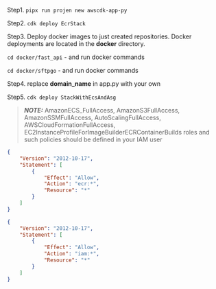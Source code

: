 Step1. ```pipx run projen new awscdk-app-py```

Step2. ```cdk deploy EcrStack```

Step3. Deploy docker images to just created repositories. 
Docker deployments are located in the **docker** directory.

```cd docker/fast_api``` - and run docker commands

```cd docker/sftpgo``` - and run docker commands

Step4. replace **domain_name** in app.py with your own

Step5. ```cdk deploy StackWithEcsAndAsg```

> **_NOTE:_**  AmazonECS_FullAccess, AmazonS3FullAccess, AmazonSSMFullAccess, AutoScalingFullAccess, AWSCloudFormationFullAccess, EC2InstanceProfileForImageBuilderECRContainerBuilds roles and such policies should be defined in your IAM user

```json
{
    "Version": "2012-10-17",
    "Statement": [
        {
            "Effect": "Allow",
            "Action": "ecr:*",
            "Resource": "*"
        }
    ]
}
```

```json
{
    "Version": "2012-10-17",
    "Statement": [
        {
            "Effect": "Allow",
            "Action": "iam:*",
            "Resource": "*"
        }
    ]
}
```
